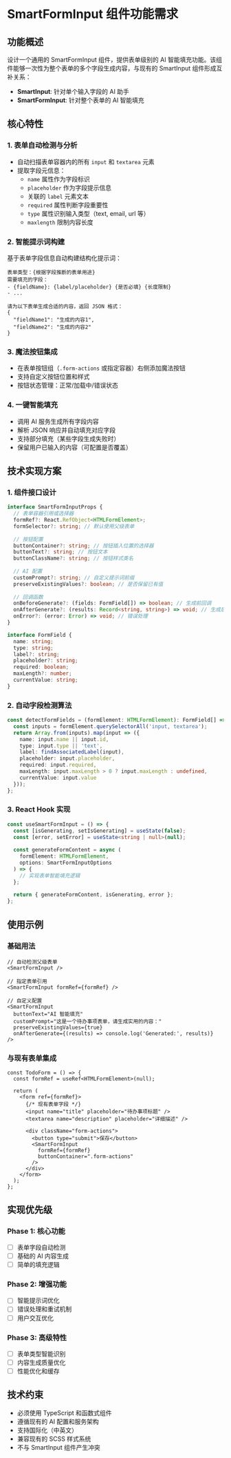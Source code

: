 # SmartFormInput 组件功能需求

## 功能概述

设计一个通用的 SmartFormInput 组件，提供表单级别的 AI 智能填充功能。该组件能够一次性为整个表单的多个字段生成内容，与现有的 SmartInput 组件形成互补关系：
- **SmartInput**: 针对单个输入字段的 AI 助手
- **SmartFormInput**: 针对整个表单的 AI 智能填充

## 核心特性

### 1. 表单自动检测与分析
- 自动扫描表单容器内的所有 `input` 和 `textarea` 元素
- 提取字段元信息：
  - `name` 属性作为字段标识
  - `placeholder` 作为字段提示信息
  - 关联的 `label` 元素文本
  - `required` 属性判断字段重要性
  - `type` 属性识别输入类型（text, email, url 等）
  - `maxlength` 限制内容长度

### 2. 智能提示词构建
基于表单字段信息自动构建结构化提示词：
```
表单类型：{根据字段推断的表单用途}
需要填充的字段：
- {fieldName}: {label/placeholder} {是否必填} {长度限制}
- ...

请为以下表单生成合适的内容，返回 JSON 格式：
{
  "fieldName1": "生成的内容1",
  "fieldName2": "生成的内容2"
}
```

### 3. 魔法按钮集成
- 在表单按钮组（`.form-actions` 或指定容器）右侧添加魔法按钮
- 支持自定义按钮位置和样式
- 按钮状态管理：正常/加载中/错误状态

### 4. 一键智能填充
- 调用 AI 服务生成所有字段内容
- 解析 JSON 响应并自动填充对应字段
- 支持部分填充（某些字段生成失败时）
- 保留用户已输入的内容（可配置是否覆盖）

## 技术实现方案

### 1. 组件接口设计
```typescript
interface SmartFormInputProps {
  // 表单容器引用或选择器
  formRef?: React.RefObject<HTMLFormElement>;
  formSelector?: string; // 默认使用父级表单
  
  // 按钮配置
  buttonContainer?: string; // 按钮插入位置的选择器
  buttonText?: string; // 按钮文本
  buttonClassName?: string; // 按钮样式类名
  
  // AI 配置
  customPrompt?: string; // 自定义提示词前缀
  preserveExistingValues?: boolean; // 是否保留已有值
  
  // 回调函数
  onBeforeGenerate?: (fields: FormField[]) => boolean; // 生成前回调
  onAfterGenerate?: (results: Record<string, string>) => void; // 生成后回调
  onError?: (error: Error) => void; // 错误处理
}

interface FormField {
  name: string;
  type: string;
  label?: string;
  placeholder?: string;
  required: boolean;
  maxLength?: number;
  currentValue: string;
}
```

### 2. 自动字段检测算法
```typescript
const detectFormFields = (formElement: HTMLFormElement): FormField[] => {
  const inputs = formElement.querySelectorAll('input, textarea');
  return Array.from(inputs).map(input => ({
    name: input.name || input.id,
    type: input.type || 'text',
    label: findAssociatedLabel(input),
    placeholder: input.placeholder,
    required: input.required,
    maxLength: input.maxLength > 0 ? input.maxLength : undefined,
    currentValue: input.value
  }));
};
```

### 3. React Hook 实现
```typescript
const useSmartFormInput = () => {
  const [isGenerating, setIsGenerating] = useState(false);
  const [error, setError] = useState<string | null>(null);
  
  const generateFormContent = async (
    formElement: HTMLFormElement,
    options: SmartFormInputOptions
  ) => {
    // 实现表单智能填充逻辑
  };
  
  return { generateFormContent, isGenerating, error };
};
```

## 使用示例

### 基础用法
```tsx
// 自动检测父级表单
<SmartFormInput />

// 指定表单引用
<SmartFormInput formRef={formRef} />

// 自定义配置
<SmartFormInput
  buttonText="AI 智能填充"
  customPrompt="这是一个待办事项表单，请生成实用的内容："
  preserveExistingValues={true}
  onAfterGenerate={(results) => console.log('Generated:', results)}
/>
```

### 与现有表单集成
```tsx
const TodoForm = () => {
  const formRef = useRef<HTMLFormElement>(null);
  
  return (
    <form ref={formRef}>
      {/* 现有表单字段 */}
      <input name="title" placeholder="待办事项标题" />
      <textarea name="description" placeholder="详细描述" />
      
      <div className="form-actions">
        <button type="submit">保存</button>
        <SmartFormInput 
          formRef={formRef}
          buttonContainer=".form-actions"
        />
      </div>
    </form>
  );
};
```

## 实现优先级

### Phase 1: 核心功能
- [ ] 表单字段自动检测
- [ ] 基础的 AI 内容生成
- [ ] 简单的填充逻辑

### Phase 2: 增强功能
- [ ] 智能提示词优化
- [ ] 错误处理和重试机制
- [ ] 用户交互优化

### Phase 3: 高级特性
- [ ] 表单类型智能识别
- [ ] 内容生成质量优化
- [ ] 性能优化和缓存

## 技术约束

- 必须使用 TypeScript 和函数式组件
- 遵循现有的 AI 配置和服务架构
- 支持国际化（中英文）
- 兼容现有的 SCSS 样式系统
- 不与 SmartInput 组件产生冲突
